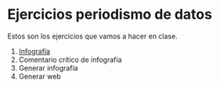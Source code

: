 # Ejercicios periodismo de datos
Estos son los ejercicios que vamos a hacer en clase.
1. [Infografía](infografia.md)
2. Comentario crítico de infografía
3. Generar infografía
4. Generar web
